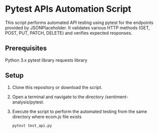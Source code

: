 # Pytest APIs Automation Script
This script performs automated API testing using pytest for the endpoints provided by JSONPlaceholder. It validates various HTTP methods (GET, POST, PUT, PATCH, DELETE) and verifies expected responses.

## Prerequisites
Python 3.x
pytest library
requests library

## Setup

1. Clone this repository or download the script.
2. Open a terminal and navigate to the directory /sentiment-analysis/pytest.
4. Execute the script to perform the automated testing from the same directory where ecom.js file exists

   ```bash
   pytest test_api.py